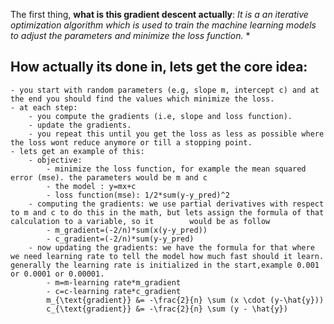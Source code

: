 The first thing, **what is this gradient descent actually**: *It is a an iterative optimization algorithm which is used to train the machine learning models to adjust the parameters and minimize the loss function.*
*
## How actually its done in, lets get the core idea:
	- you start with random parameters (e.g, slope m, intercept c) and at the end you should find the values which minimize the loss.
	- at each step:
		- you compute the gradients (i.e, slope and loss function).
		- update the gradients. 
		- you repeat this until you get the loss as less as possible where the loss wont reduce anymore or till a stopping point.
	- lets get an example of this:
		- objective:
			- minimize the loss function, for example the mean squared error (mse). the parameters would be m and c
			- the model : y=mx+c
			- loss function(mse): 1/2*sum(y-y_pred)^2
		- computing the gradients: we use partial derivatives with respect to m and c to do this in the math, but lets assign the formula of that calculation to a variable, so it 		  would be as follow 
			- m_gradient=(-2/n)*sum(x(y-y_pred))
			- c_gradient=(-2/n)*sum(y-y_pred)
		- now updating the gradients: we have the formula for that where we need learning rate to tell the model how much fast should it learn. generally the learning rate is initialized in the start,example 0.001 or 0.0001 or 0.00001.
			- m=m-learning rate*m_gradient
			- c=c-learning rate*c_gradient
			m_{\text{gradient}} &= -\frac{2}{n} \sum (x \cdot (y-\hat{y}))
		    c_{\text{gradient}} &= -\frac{2}{n} \sum (y - \hat{y})
